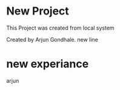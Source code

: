 # New Project

This Project was created from local system

Created by Arjun Gondhale.
new line

# new experiance

arjun
